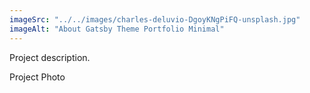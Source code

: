 ```yaml
---
imageSrc: "../../images/charles-deluvio-DgoyKNgPiFQ-unsplash.jpg"
imageAlt: "About Gatsby Theme Portfolio Minimal"
---
```


Project description.

Project Photo <a href="https://unsplash.com/@charlesdeluvio?utm_source=unsplash&utm_medium=referral&utm_content=creditCopyText" target="_blank" rel="nofollow noopener noreferrer" aria-label="External Link"><u></u></a> 
